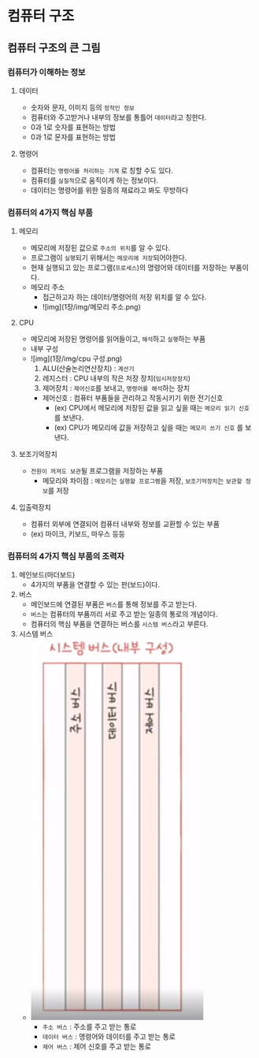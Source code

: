 # 컴퓨터 구조

## 컴퓨터 구조의 큰 그림

### 컴퓨터가 이해하는 정보
1. 데이터
    - 숫자와 문자, 이미지 등의 `정적인 정보`
    - 컴퓨터와 주고받거나 내부의 정보를 통틀어 `데이터`라고 칭한다.
    - 0과 1로 숫자를 표현하는 방법
    - 0과 1로 문자를 표현하는 방법

2. 명령어
    - 컴퓨터는 `명령어를 처리하는 기계` 로 칭할 수도 있다.
    - 컴퓨터를 `실질적`으로 움직이게 하는 정보이다.
    - 데이터는 명령어를 위한 일종의 재료라고 봐도 무방하다

### 컴퓨터의 4가지 핵심 부품
1. 메모리
    - 메모리에 저장된 값으로 `주소의 위치`를 알 수 있다.
    - 프로그램이 `실행`되기 위해서는 `메모리에 저장`되어야한다.
    - 현재 실행되고 있는 프로그램(`프로세스`)의 명령어와 데이터를 저장하는 부품이다.
    - 메모리 주소
        - 접근하고자 하는 데이터/명령어의 저장 위치를 알 수 있다.
        - ![img](1장/img/메모리 주소.png)
2. CPU
    - 메모리에 저장된 명령어를 읽어들이고, `해석`하고 `실행`하는 부품
    - 내부 구성
    - ![img](1장/img/cpu 구성.png)
      1. ALU(산술논리연산장치) : `계산기`
      2. 레지스터 : CPU 내부의 작은 저장 장치(`임시저장장치`)
      3. 제어장치 : `제어신호`를 보내고, `명령어를 해석`하는 장치
      * 제어신호 : 컴퓨터 부품들을 관리하고 작동시키기 위한 전기신호
        * (ex) CPU에서 메모리에 저장된 값을 읽고 싶을 때는 `메모리 읽기 신호` 를 보낸다.
        * (ex) CPU가 메모리에 값을 저장하고 싶을 때는 `메모리 쓰기 신호` 를 보낸다.

3. 보조기억장치
    - `전원이 꺼져도 보관`될 프로그램을 저장하는 부품
      * 메모리와 차이점 : `메모리`는 `실행할 프로그램`을 저장, `보조기억장치`는 `보관할 정보`를 저장

4. 입출력장치
    - 컴퓨터 외부에 연결되어 컴퓨터 내부와 정보를 교환할 수 있는 부품
    - (ex) 마이크, 키보드, 마우스 등등


### 컴퓨터의 4가지 핵심 부품의 조력자
1. 메인보드(마더보드)
   - 4가지의 부품을 연결할 수 있는 판(보드)이다.
2. 버스
   - 메인보드에 연결된 부품은 `버스`를 통해 정보를 주고 받는다.
   - `버스`는 컴퓨터의 부품끼리 서로 주고 받는 일종의 통로의 개념이다.
   - 컴퓨터의 핵심 부품을 연결하는 버스를 `시스템 버스`라고 부른다.
3. 시스템 버스
   - ![img](1장/img/시스템버스.png)
      - `주소 버스` : 주소를 주고 받는 통로
      - `데이터 버스` : 명령어와 데이터를 주고 받는 통로
      - `제어 버스` : 제어 신호를 주고 받는 통로